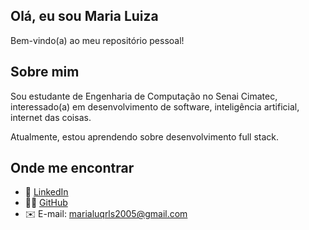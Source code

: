 ## Olá, eu sou Maria Luiza
Bem-vindo(a) ao meu repositório pessoal!  

## Sobre mim
Sou estudante de Engenharia de Computação no Senai Cimatec, interessado(a) em desenvolvimento de software, inteligência artificial, internet das coisas.

Atualmente, estou aprendendo sobre desenvolvimento full stack.

## Onde me encontrar

- 💼 [LinkedIn](https://www.linkedin.com/in/maria-luiza-queiroz-rocha-lima-e-silva/)
- 🧑‍💻 [GitHub](https://github.com/marialuizaqueiroz)
- ✉️ E-mail: marialuqrls2005@gmail.com
<!--
**marialuizaqueiroz/marialuizaqueiroz** is a ✨ _special_ ✨ repository because its `README.md` (this file) appears on your GitHub profile.

Here are some ideas to get you started:

- 🔭 I’m currently working on ...
- 🌱 I’m currently learning ...
- 👯 I’m looking to collaborate on ...
- 🤔 I’m looking for help with ...
- 💬 Ask me about ...
- 📫 How to reach me: ...
- 😄 Pronouns: ...
- ⚡ Fun fact: ...
-->
